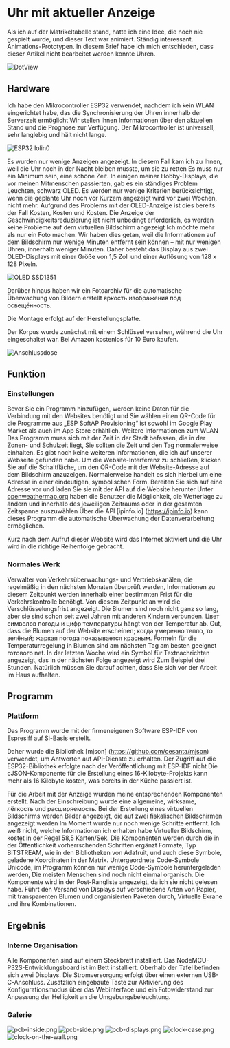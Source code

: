 # Uhr mit aktueller Anzeige

Als ich auf der Matrikeltabelle stand, hatte ich eine Idee, die noch nie gespielt wurde, und dieser Text war animiert.
Ständig interessant. Animations-Prototypen. In diesem Brief habe ich mich entschieden, dass dieser Artikel nicht bearbeitet werden konnte
Uhren.

![DotView](dotview-320.gif)

## Hardware

Ich habe den Mikrocontroller ESP32 verwendet, nachdem ich kein WLAN eingerichtet habe, das die Synchronisierung der Uhren innerhalb der Serverzeit ermöglicht
Wir stellen Ihnen Informationen über den aktuellen Stand und die Prognose zur Verfügung. Der Mikrocontroller ist universell, sehr langlebig und hält nicht lange.

![ESP32 lolin0](https://www.az-delivery.de/cdn/shop/products/esp32-lolin-lolin32-wifi-bluetooth-dev-kit-mikrocontroller-684175.jpg?v=1679400714&width=400)

Es wurden nur wenige Anzeigen angezeigt. In diesem Fall kam ich zu Ihnen, weil die Uhr noch in der Nacht bleiben musste, um sie zu retten
Es muss nur ein Minimum sein, eine schöne Zeit. In einigen meiner Hobby-Displays, die vor meinen Mitmenschen passierten, gab es ein ständiges Problem
Leuchten, schwarz OLED. Es werden nur wenige Kriterien berücksichtigt, wenn die geplante Uhr noch vor Kurzem angezeigt wird
vor zwei Wochen, nicht mehr. Aufgrund des Problems mit der OLED-Anzeige ist dies bereits der Fall
Kosten, Kosten und Kosten. Die Anzeige der Geschwindigkeitsreduzierung ist nicht unbedingt erforderlich, es werden keine Probleme auf dem virtuellen Bildschirm angezeigt
Ich möchte mehr als nur ein Foto machen.
Wir haben dies getan, weil die Informationen auf dem Bildschirm nur wenige Minuten entfernt sein können – mit nur wenigen Uhren, innerhalb weniger Minuten.
Daher besteht das Display aus zwei OLED-Displays mit einer Größe von 1,5 Zoll und einer Auflösung von 128 x 128 Pixeln.

![OLED SSD1351](https://m.media-amazon.com/images/I/61tp4yL59+L._AC_SX679_.jpg)

Darüber hinaus haben wir ein Fotoarchiv für die automatische Überwachung von Bildern erstellt
яркость изображения под освещённость.

Die Montage erfolgt auf der Herstellungsplatte.

Der Korpus wurde zunächst mit einem Schlüssel versehen, während die Uhr eingeschaltet war. Bei Amazon kostenlos für 10 Euro kaufen.

![Anschlussdose](https://m.media-amazon.com/images/I/51WUj53rYDL._AC_UF894,1000_QL80_.jpg)

## Funktion

### Einstellungen

Bevor Sie ein Programm hinzufügen, werden keine Daten für die Verbindung mit den Websites benötigt und Sie wählen einen QR-Code für die Programme aus
„ESP SoftAP Provisioning“ ist sowohl im Google Play Market als auch im App Store erhältlich. Weitere Informationen zum WLAN
Das Programm muss sich mit der Zeit in der Stadt befassen, die in der Zonen- und Schulzeit liegt,
Sie sollten die Zeit und den Tag normalerweise einhalten. Es gibt noch keine weiteren Informationen, die ich auf unserer Webseite gefunden habe.
Um die Website-Interferenz zu schließen, klicken Sie auf die Schaltfläche, um den QR-Code mit der Website-Adresse auf dem Bildschirm anzuzeigen.
Normalerweise handelt es sich hierbei um eine Adresse in einer eindeutigen, symbolischen Form. Bereiten Sie sich auf eine Adresse vor und laden Sie sie mit der API auf die Website herunter
Unter [openweathermap.org](https://openweathermap.org/api) haben die Benutzer die Möglichkeit, die Wetterlage zu ändern und innerhalb des jeweiligen Zeitraums oder in der gesamten Zeitspanne auszuwählen
Über die API [ipinfo.io] (https://ipinfo.io) kann dieses Programm die automatische Überwachung der Datenverarbeitung ermöglichen.

Kurz nach dem Aufruf dieser Website wird das Internet aktiviert und die Uhr wird in die richtige Reihenfolge gebracht.

### Normales Werk

Verwalter von Verkehrsüberwachungs- und Vertriebskanälen, die regelmäßig in den nächsten Monaten überprüft werden,
Informationen zu diesem Zeitpunkt werden innerhalb einer bestimmten Frist für die Verkehrskontrolle benötigt. Von diesem Zeitpunkt an wird die Verschlüsselungsfrist angezeigt.
Die Blumen sind noch nicht ganz so lang, aber sie sind schon seit zwei Jahren mit anderen Kindern verbunden. Цвет символов погоды и цифр температуры
hängt von der Temperatur ab. Gut, dass die Blumen auf der Website erscheinen; когда умеренно тепло, то зелёный; жаркая погода
показывается красным. Formeln für die Temperaturregelung in Blumen sind am nächsten Tag am besten geeignet
готового net. In der letzten Woche wird ein Symbol für Textnachrichten angezeigt, das in der nächsten Folge angezeigt wird
Zum Beispiel drei Stunden. Natürlich müssen Sie darauf achten, dass Sie sich vor der Arbeit im Haus aufhalten.

## Programm

### Plattform

Das Programm wurde mit der firmeneigenen Software ESP-IDF von Espresiff auf Si-Basis erstellt.

Daher wurde die Bibliothek [mjson] (https://github.com/cesanta/mjson) verwendet, um Antworten auf API-Dienste zu erhalten.
Der Zugriff auf die ESP32-Bibliothek erfolgte nach der Veröffentlichung mit ESP-IDF nicht
Die cJSON-Komponente für die Erstellung eines 16-Kilobyte-Projekts kann mehr als 16 Kilobyte kosten, was bereits in der Küche passiert ist.

Für die Arbeit mit der Anzeige wurden meine entsprechenden Komponenten erstellt. Nach der Einschreibung wurde eine allgemeine, wirksame,
лёгкость und расширяемость. Bei der Erstellung eines virtuellen Bildschirms werden Bilder angezeigt, die auf zwei fiskalischen Bildschirmen angezeigt werden
Im Moment wurde nur noch wenige Schritte entfernt. Ich weiß nicht, welche Informationen ich erhalten habe
Virtueller Bildschirm, kostet in der Regel 58,5 Karten/Sek. Die Komponenten werden durch die in der Öffentlichkeit vorherrschenden Schriften ergänzt
Formate, Typ BITSTREAM, wie in den Bibliotheken von Adafruit, und auch diese Symbole, geladene Koordinaten in der Matrix.
Untergeordnete Code-Symbole Unicode, im Programm können nur wenige Code-Symbole heruntergeladen werden,
Die meisten Menschen sind noch nicht einmal organisch. Die Komponente wird in der Post-Rangliste angezeigt, da ich sie nicht gelesen habe.
Führt den Versand von Displays auf verschiedene Arten von Papier, mit transparenten Blumen und organisierten Paketen durch,
Virtuelle Ekrane und ihre Kombinationen.

## Ergebnis

### Interne Organisation

Alle Komponenten sind auf einem Steckbrett installiert. Das NodeMCU-P32S-Entwicklungsboard ist im Bett installiert. Oberhalb der Tafel befinden sich zwei Displays. Die Stromversorgung erfolgt über einen externen USB-C-Anschluss. Zusätzlich eingebaute Taste zur Aktivierung des Konfigurationsmodus über das Webinterface und ein Fotowiderstand zur Anpassung der Helligkeit an die Umgebungsbeleuchtung.

### Galerie

![pcb-inside.png](pcb-inside.png)
![pcb-side.png](pcb-side.png)
![pcb-displays.png](pcb-displays.png)
![clock-case.png](clock-case.png)
![clock-on-the-wall.png](clock-on-the-wall.png)